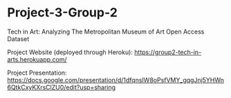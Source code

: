 # Project-3-Group-2

Tech in Art: Analyzing The Metropolitan Museum of Art Open Access Dataset

Project Website (deployed through Heroku): https://group2-tech-in-arts.herokuapp.com/

Project Presentation: https://docs.google.com/presentation/d/1dfqnsIW8oPsfVMY_gqgJnj5YHWn6QtkCxyKXrsClZU0/edit?usp=sharing
